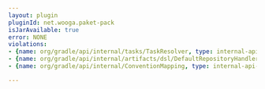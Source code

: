 ```yaml
---
layout: plugin
pluginId: net.wooga.paket-pack
isJarAvailable: true
error: NONE
violations:
- {name: org/gradle/api/internal/tasks/TaskResolver, type: internal-api-usage}
- {name: org/gradle/api/internal/artifacts/dsl/DefaultRepositoryHandler, type: internal-api-usage}
- {name: org/gradle/api/internal/ConventionMapping, type: internal-api-usage}

---
```


